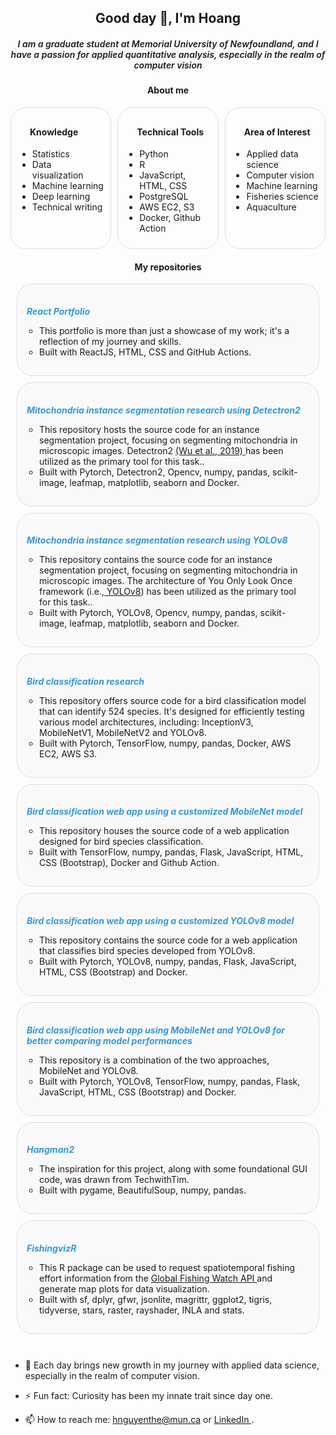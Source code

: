 <h2 align="center">Good day 👋, I'm Hoang</h2>
<h5 align="center" style="font-weight: 600;"> I am a graduate student at Memorial University of Newfoundland, and I have a passion for applied quantitative analysis, especially in the realm of computer vision</h5>

<h4 align="center">About me</h4>

<!-- Main card container -->
<div style="display: flex; justify-content: space-between;">

  <!-- Left card: Knowledge -->
  <div style="flex: 1; padding: 10px; border: 1px solid #ddd; border-radius: 25px; margin-right: 10px;">
    <h4 style="padding-left:20px">Knowledge</h4>
    <ul>
      <li>Statistics</li>
      <li>Data visualization</li>
      <li>Machine learning</li>
      <li>Deep learning</li>
      <li>Technical writing</li>
    </ul>
  </div>

  <!-- Middle card: Technical Tools -->
  <div style="flex: 1; padding: 10px; border: 1px solid #ddd; border-radius: 25px; margin-right: 10px;">
    <h4 style="padding-left:20px">Technical Tools</h4>
    <ul>
      <li>Python</li>
      <li>R</li>
      <li>JavaScript, HTML, CSS</li>
      <li>PostgreSQL</li>
      <li>AWS EC2, S3</li>
      <li>Docker, Github Action</li>
    </ul>
  </div>

  <!-- Right card: Area of Interest -->
  <div style="flex: 1; padding: 10px; border: 1px solid #ddd; border-radius: 25px;">
    <h4 style="padding-left:20px">Area of Interest</h4>
    <ul>
      <li>Applied data science</li>
      <li>Computer vision</li>
      <li>Machine learning</li>
      <li>Fisheries science</li>
      <li>Aquaculture</li>      
    </ul>
  </div>

</div>

<h4 align="center">My repositories</h4>

<div style="margin: 10px; padding: 15px; border: 1px solid #ddd; border-radius: 25px; background-color: #f9f9f9;">
    <h5 style="margin-bottom: 5px; color: #2c3e50;">
        <a href="https://leoutas.github.io/react_portfolio/#" style="text-decoration: none; color: #3498db;">React Portfolio</a>
    </h5>
    <ul style="padding-left: 20px; list-style-type: circle;">
        <li>This portfolio is more than just a showcase of my work; it's a reflection of my journey and skills.</li>
        <li>Built with ReactJS, HTML, CSS and GitHub Actions.</li>
    </ul>
</div>

<div style="margin: 10px; padding: 15px; border: 1px solid #ddd; border-radius: 25px; background-color: #f9f9f9;">
    <h5 style="margin-bottom: 5px; color: #2c3e50;">
        <a href="https://github.com/LeoUtas/Mitochondria_segmentation_research_detectron2.git" style="text-decoration: none; color: #3498db;">Mitochondria instance segmentation research using Detectron2</a>
    </h5>
    <ul style="padding-left: 20px; list-style-type: circle;">
        <li>This repository hosts the source code for an instance segmentation project, focusing on segmenting mitochondria in microscopic images. Detectron2 <a href="https://github.com/facebookresearch/detectron2/blob/main/README.md"> (Wu et al., 2019) </a> has been utilized as the primary tool for this task..
        </li>
        <li>Built with Pytorch, Detectron2, Opencv, numpy, pandas, scikit-image, leafmap, matplotlib, seaborn and Docker.</li>
    </ul>
</div>

<div style="margin: 10px; padding: 15px; border: 1px solid #ddd; border-radius: 25px; background-color: #f9f9f9;">
    <h5 style="margin-bottom: 5px; color: #2c3e50;">
        <a href="https://github.com/LeoUtas/Mitochondria_segmentation_research_YOLOv8.git" style="text-decoration: none; color: #3498db;">Mitochondria instance segmentation research using YOLOv8</a>
    </h5>
    <ul style="padding-left: 20px; list-style-type: circle;">
        <li>This repository contains the source code for an instance segmentation project, focusing on segmenting mitochondria in microscopic images. The architecture of You Only Look Once framework (i.e.,<a href="https://github.com/ultralytics/ultralytics"> YOLOv8</a>) has been utilized as the primary tool for this task..
        </li>
        <li>Built with Pytorch, YOLOv8, Opencv, numpy, pandas, scikit-image, leafmap, matplotlib, seaborn and Docker.</li>
    </ul>
</div>

<div style="margin: 10px; padding: 15px; border: 1px solid #ddd; border-radius: 25px; background-color: #f9f9f9;">
    <h5 style="margin-bottom: 5px; color: #2c3e50;">
        <a href="https://github.com/LeoUtas/bird_classification_research.git" style="text-decoration: none; color: #3498db;">Bird classification research</a>
    </h5>
    <ul style="padding-left: 20px; list-style-type: circle;">
        <li>This repository offers source code for a bird classification model that can identify 524 species. It's designed for efficiently testing various model architectures, including: InceptionV3, MobileNetV1, MobileNetV2 and YOLOv8.
        </li>
        <li>Built with Pytorch, TensorFlow, numpy, pandas, Docker, AWS EC2, AWS S3.</li>
    </ul>
</div>

<div style="margin: 10px; padding: 15px; border: 1px solid #ddd; border-radius: 25px; background-color: #f9f9f9;">
    <h5 style="margin-bottom: 5px; color: #2c3e50;">
        <a href="https://github.com/LeoUtas/react_portfolio.git" style="text-decoration: none; color: #3498db;">Bird classification web app using a customized MobileNet model</a>
    </h5>
    <ul style="padding-left: 20px; list-style-type: circle;">
        <li>This repository houses the source code of a web application designed for bird species classification.</li>
        <li>Built with TensorFlow, numpy, pandas, Flask, JavaScript, HTML, CSS (Bootstrap), Docker and Github Action.</li>
    </ul>
</div>

<div style="margin: 10px; padding: 15px; border: 1px solid #ddd; border-radius: 25px; background-color: #f9f9f9;">
    <h5 style="margin-bottom: 5px; color: #2c3e50;">
        <a href="https://github.com/LeoUtas/bird_classification_flask_YOLOv8.git" style="text-decoration: none; color: #3498db;">Bird classification web app using a customized YOLOv8 model</a>
    </h5>
    <ul style="padding-left: 20px; list-style-type: circle;">
        <li>This repository contains the source code for a web application that classifies bird species developed from YOLOv8.</li>
        <li>Built with Pytorch, YOLOv8, numpy, pandas, Flask, JavaScript, HTML, CSS (Bootstrap) and Docker.</li>
    </ul>
</div>

<div style="margin: 10px; padding: 15px; border: 1px solid #ddd; border-radius: 25px; background-color: #f9f9f9;">
    <h5 style="margin-bottom: 5px; color: #2c3e50;">
        <a href="https://github.com/LeoUtas/bird_classification_flask_2models.git" style="text-decoration: none; color: #3498db;">Bird classification web app using MobileNet and YOLOv8 for better comparing model performances</a>
    </h5>
    <ul style="padding-left: 20px; list-style-type: circle;">
        <li>This repository is a combination of the two approaches, MobileNet and YOLOv8.</li>
        <li>Built with Pytorch, YOLOv8, TensorFlow, numpy, pandas, Flask, JavaScript, HTML, CSS (Bootstrap) and Docker.</li>
    </ul>
</div>

<div style="margin: 10px; padding: 15px; border: 1px solid #ddd; border-radius: 25px; background-color: #f9f9f9;">
    <h5 style="margin-bottom: 5px; color: #2c3e50;">
        <a href="https://github.com/LeoUtas/hangman2.git" style="text-decoration: none; color: #3498db;">Hangman2</a>
    </h5>
    <ul style="padding-left: 20px; list-style-type: circle;">
        <li>The inspiration for this project, along with some foundational GUI code, was drawn from TechwithTim.</li>
        <li>Built with pygame, BeautifulSoup, numpy, pandas.</li>
    </ul>
</div>

<div style="margin: 10px; padding: 15px; border: 1px solid #ddd; border-radius: 25px; background-color: #f9f9f9;">
    <h5 style="margin-bottom: 5px; color: #2c3e50;">
        <a href="https://github.com/LeoUtas/fishingvizr.git" style="text-decoration: none; color: #3498db;">FishingvizR</a>
    </h5>
    <ul style="padding-left: 20px; list-style-type: circle;">
        <li>This R package can be used to request spatiotemporal fishing effort information from the <a href="https://globalfishingwatch.org/our-apis/"> Global Fishing Watch API </a> and generate map plots for data visualization.</li>
        <li>Built with sf, dplyr, gfwr, jsonlite, magrittr, ggplot2, tigris, tidyverse, stars, raster, rayshader, INLA and stats.</li>
    </ul>
</div>

<br>

-   🌱 Each day brings new growth in my journey with applied data science, especially in the realm of computer vision.

-   ⚡ Fun fact: Curiosity has been my innate trait since day one.

-   📫 How to reach me: hnguyenthe@mun.ca or <a href="https://www.linkedin.com/in/hoangng84/"> LinkedIn </a>.

<!--
**LeoUtas/LeoUtas** is a ✨ _special_ ✨ repository because its `README.md` (this file) appears on your GitHub profile.

Here are some ideas to get you started:

-   🔭 I’m currently working on ...
-   🌱 I’m currently learning ...
-   👯 I’m looking to collaborate on ...
-   🤔 I’m looking for help with ...
-   💬 Ask me about ...
-   📫 How to reach me: ...
-   😄 Pronouns: ...
-   ⚡ Fun fact: ...
    -->

